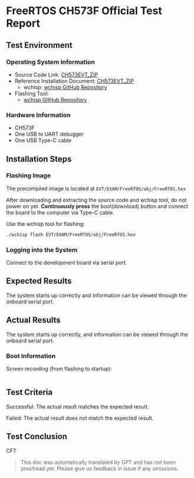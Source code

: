 # FreeRTOS CH573F Official  Test Report

## Test Environment

### Operating System Information

- Source Code Link: [CH573EVT_ZIP](https://www.wch.cn/downloads/CH573EVT_ZIP.html)
- Reference Installation Document: [CH573EVT_ZIP](https://www.wch.cn/downloads/CH573EVT_ZIP.html)
    - wchisp: [wchisp GitHub Repository](https://github.com/ch32-rs/wchisp)
- Flashing Tool:
    - [wchisp GitHub Repository](https://github.com/ch32-rs/wchisp/)

### Hardware Information

- CH573F
- One USB to UART debugger
- One USB Type-C cable

## Installation Steps

### Flashing Image

The precompiled image is located at `EVT/EXAM/FreeRTOS/obj/FreeRTOS.hex`

After downloading and extracting the source code and wchisp tool, do not power on yet. **Continuously press** the boot(download) button and connect the board to the computer via Type-C cable.

Use the wchisp tool for flashing:
```bash
./wchisp flash EVT/EXAM/FreeRTOS/obj/FreeRTOS.hex

```

### Logging into the System

Connect to the development board via serial port.

## Expected Results

The system starts up correctly and information can be viewed through the onboard serial port.

## Actual Results

The system starts up correctly, and information can be viewed through the onboard serial port.

### Boot Information

Screen recording (from flashing to startup):
```log

```

## Test Criteria

Successful: The actual result matches the expected result.

Failed: The actual result does not match the expected result.

## Test Conclusion

CFT

> This doc was automatically translated by GPT and has not been proofread yet. Please give us feedback in issue if any omissions.
